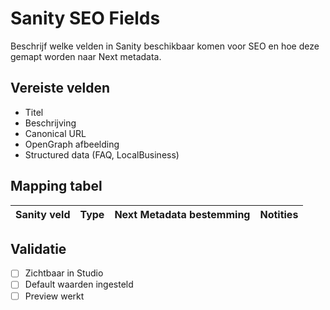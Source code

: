 # Sanity SEO Fields

Beschrijf welke velden in Sanity beschikbaar komen voor SEO en hoe deze gemapt worden naar Next metadata.

## Vereiste velden
- Titel
- Beschrijving
- Canonical URL
- OpenGraph afbeelding
- Structured data (FAQ, LocalBusiness)

## Mapping tabel
| Sanity veld | Type | Next Metadata bestemming | Notities |
| ----------- | ---- | ------------------------ | -------- |

## Validatie
- [ ] Zichtbaar in Studio
- [ ] Default waarden ingesteld
- [ ] Preview werkt

